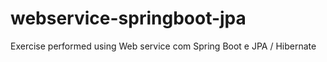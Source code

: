 # webservice-springboot-jpa

Exercise performed using Web service com Spring Boot e JPA / Hibernate
